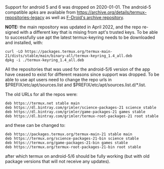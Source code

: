 Support for android 5 and 6 was dropped on 2020-01-01.  The android-5 compatible apks are available from https://archive.org/details/termux-repositories-legacy as well as [F-Droid's archive repository](https://forum.f-droid.org/t/archive-repositories/10556).

**NOTE:** the main repository was updated in April 2022, and the repo re-signed with a different key that is mising from apt's trusted keys.  To be able to successfully use apt the latest termux-keyring needs to be downloaded and installed, with:

```
curl -LO https://packages.termux.org/termux-main-21/dists/stable/main/binary-all/termux-keyring_1.4_all.deb
dpkg -i ./termux-keyring_1.4_all.deb
```

All the repositories that was used for the android-5/6 version of the app have ceased to exist for different reasons since support was dropped.  To be able to use apt users need to change the repo urls in $PREFIX/etc/apt/sources.list and $PREFIX/etc/apt/sources.list.d/*.list. 

The old URLs for all the repos were:

```
deb https://termux.net stable main
deb https://dl.bintray.com/grimler/science-packages-21 science stable
deb https://dl.bintray.com/grimler/game-packages-21 games stable
deb https://dl.bintray.com/grimler/termux-root-packages-21 root stable
```

and these can be changed to:

```
deb https://packages.termux.org/termux-main-21 stable main
deb https://termux.org/science-packages-21-bin science stable
deb https://termux.org/game-packages-21-bin games stable
deb https://termux.org/termux-root-packages-21-bin root stable
```

after which termux on android-5/6 should be fully working (but with old package versions that will not receive any updates).
